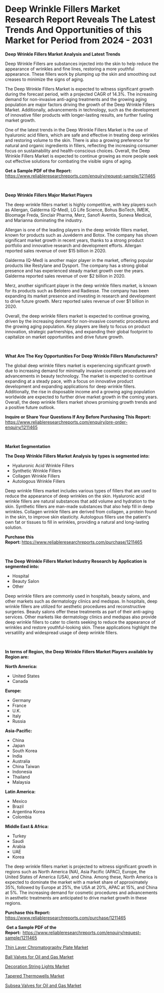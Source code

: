 <p><h1>Deep Wrinkle Fillers Market Research Report Reveals The Latest Trends And Opportunities of this Market for Period from 2024 - 2031</h1></p><p><strong>Deep Wrinkle Fillers Market Analysis and Latest Trends</strong></p>
<p><p>Deep Wrinkle Fillers are substances injected into the skin to help reduce the appearance of wrinkles and fine lines, restoring a more youthful appearance. These fillers work by plumping up the skin and smoothing out creases to minimize the signs of aging.</p><p>The Deep Wrinkle Fillers Market is expected to witness significant growth during the forecast period, with a projected CAGR of 14.3%. The increasing demand for non-invasive anti-aging treatments and the growing aging population are major factors driving the growth of the Deep Wrinkle Fillers Market. Additionally, advancements in technology, such as the development of innovative filler products with longer-lasting results, are further fueling market growth.</p><p>One of the latest trends in the Deep Wrinkle Fillers Market is the use of hyaluronic acid fillers, which are safe and effective in treating deep wrinkles and restoring volume to the skin. There is also a growing preference for natural and organic ingredients in fillers, reflecting the increasing consumer focus on sustainability and health-conscious choices. Overall, the Deep Wrinkle Fillers Market is expected to continue growing as more people seek out effective solutions for combating the visible signs of aging.</p></p>
<p><strong>Get a Sample PDF of the Report:&nbsp;</strong> <a href="https://www.reliableresearchreports.com/enquiry/request-sample/1211465">https://www.reliableresearchreports.com/enquiry/request-sample/1211465</a></p>
<p>&nbsp;</p>
<p><strong>Deep Wrinkle Fillers Major Market Players</strong></p>
<p><p>The deep wrinkle fillers market is highly competitive, with key players such as Allergan, Galderma (Q-Med), LG Life Science, Bohus BioTech, IMEIK, Bloomage Freda, Sinclair Pharma, Merz, Sanofi Aventis, Suneva Medical, and Marianna dominating the industry.</p><p>Allergan is one of the leading players in the deep wrinkle fillers market, known for products such as Juvéderm and Botox. The company has shown significant market growth in recent years, thanks to a strong product portfolio and innovative research and development efforts. Allergan reported sales revenue of over $15 billion in 2020.</p><p>Galderma (Q-Med) is another major player in the market, offering popular products like Restylane and Dysport. The company has a strong global presence and has experienced steady market growth over the years. Galderma reported sales revenue of over $2 billion in 2020.</p><p>Merz, another significant player in the deep wrinkle fillers market, is known for its products such as Belotero and Radiesse. The company has been expanding its market presence and investing in research and development to drive future growth. Merz reported sales revenue of over $1 billion in 2020.</p><p>Overall, the deep wrinkle fillers market is expected to continue growing, driven by the increasing demand for non-invasive cosmetic procedures and the growing aging population. Key players are likely to focus on product innovation, strategic partnerships, and expanding their global footprint to capitalize on market opportunities and drive future growth.</p></p>
<p>&nbsp;</p>
<p><strong>What Are The Key Opportunities For Deep Wrinkle Fillers Manufacturers?</strong></p>
<p><p>The global deep wrinkle fillers market is experiencing significant growth due to increasing demand for minimally invasive cosmetic procedures and advancements in beauty technology. The market is expected to continue expanding at a steady pace, with a focus on innovative product development and expanding applications for deep wrinkle fillers. Additionally, the rise in disposable income and a growing aging population worldwide are expected to further drive market growth in the coming years. Overall, the deep wrinkle fillers market shows promising growth trends and a positive future outlook.</p></p>
<p><strong>Inquire or Share Your Questions If Any Before Purchasing This Report:</strong> <a href="https://www.reliableresearchreports.com/enquiry/pre-order-enquiry/1211465">https://www.reliableresearchreports.com/enquiry/pre-order-enquiry/1211465</a></p>
<p>&nbsp;</p>
<p><strong>Market Segmentation</strong></p>
<p><strong>The Deep Wrinkle Fillers Market Analysis by types is segmented into:</strong></p>
<p><ul><li>Hyaluronic Acid Wrinkle Fillers</li><li>Synthetic Wrinkle Fillers</li><li>Collagen Wrinkle Fillers</li><li>Autologous Wrinkle Fillers</li></ul></p>
<p><p>Deep wrinkle fillers market includes various types of fillers that are used to reduce the appearance of deep wrinkles on the skin. Hyaluronic acid wrinkle fillers are natural substances that add volume and hydration to the skin. Synthetic fillers are man-made substances that also help fill in deep wrinkles. Collagen wrinkle fillers are derived from collagen, a protein found in the skin, to improve skin elasticity. Autologous fillers use the patient's own fat or tissues to fill in wrinkles, providing a natural and long-lasting solution.</p></p>
<p><strong>Purchase this Report:&nbsp;</strong><a href="https://www.reliableresearchreports.com/purchase/1211465">https://www.reliableresearchreports.com/purchase/1211465</a></p>
<p>&nbsp;</p>
<p><strong>The Deep Wrinkle Fillers Market Industry Research by Application is segmented into:</strong></p>
<p><ul><li>Hospital</li><li>Beauty Salon</li><li>Other</li></ul></p>
<p><p>Deep wrinkle fillers are commonly used in hospitals, beauty salons, and other markets such as dermatology clinics and medspas. In hospitals, deep wrinkle fillers are utilized for aesthetic procedures and reconstructive surgeries. Beauty salons offer these treatments as part of their anti-aging services. Other markets like dermatology clinics and medspas also provide deep wrinkle fillers to cater to clients seeking to reduce the appearance of wrinkles and restore youthful-looking skin. These applications highlight the versatility and widespread usage of deep wrinkle fillers.</p></p>
<p>&nbsp;</p>
<p><strong>In terms of Region, the Deep Wrinkle Fillers Market Players available by Region are:</strong></p>
<p>
    <p> <strong> North America: </strong>
        <ul>
            <li>United States</li>
            <li>Canada</li>
        </ul>
        </p> 
    <p> <strong> Europe: </strong>
        <ul>
            <li>Germany</li>
            <li>France</li>
            <li>U.K.</li>
            <li>Italy</li>
            <li>Russia</li>
        </ul>
        </p> 
    <p> <strong> Asia-Pacific: </strong>
        <ul>
            <li>China</li>
            <li>Japan</li>
            <li>South Korea</li>
            <li>India</li>
            <li>Australia</li>
            <li>China Taiwan</li>
            <li>Indonesia</li>
            <li>Thailand</li>
            <li>Malaysia</li>
        </ul>
        </p> 
    <p> <strong> Latin America: </strong>
        <ul>
            <li>Mexico</li>
            <li>Brazil</li>
            <li>Argentina Korea</li>
            <li>Colombia</li>
        </ul>
        </p> 
    <p> <strong> Middle East & Africa: </strong>
        <ul>
            <li>Turkey</li>
            <li>Saudi</li>
            <li>Arabia</li>
            <li>UAE</li>
            <li>Korea</li>
        </ul>
    </p>
    </p>
<p><p>The deep wrinkle fillers market is projected to witness significant growth in regions such as North America (NA), Asia Pacific (APAC), Europe, the United States of America (USA), and China. Among these, North America is expected to dominate the market with a market share of approximately 35%, followed by Europe at 25%, the USA at 20%, APAC at 15%, and China at 5%. The increasing demand for cosmetic procedures and advancements in aesthetic treatments are anticipated to drive market growth in these regions.</p></p>
<p><strong>Purchase this Report: </strong><a href="https://www.reliableresearchreports.com/purchase/1211465">https://www.reliableresearchreports.com/purchase/1211465</a></p>
<p>&nbsp;<strong>Get a Sample PDF of the Report:&nbsp;&nbsp;</strong><a href="https://www.reliableresearchreports.com/enquiry/request-sample/1211465">https://www.reliableresearchreports.com/enquiry/request-sample/1211465</a></p>
<p><strong></strong></p>
<p><p><a href="https://github.com/nicholepatriciadoylenwnrjr0/Market-Research-Report-List-1/blob/main/thin-layer-chromatography-plate-market.md">Thin Layer Chromatography Plate Market</a></p><p><a href="https://medium.com/p/4bb480940031/edit">Ball Valves for Oil and Gas Market</a></p><p><a href="https://github.com/sofayahoo2023/Market-Research-Report-List-3/blob/main/decoration-string-lights-market.md">Decoration String Lights Market</a></p><p><a href="https://medium.com/p/5310e4930697/edit">Tapered Thermowells Market</a></p><p><a href="https://medium.com/p/2c9ff5d136f8/edit">Subsea Valves for Oil and Gas Market</a></p></p>